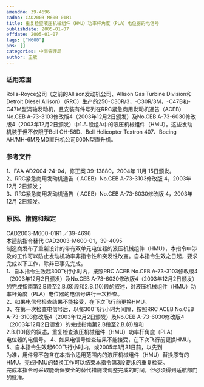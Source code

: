 ```yaml
---
amendno: 39-4696  
cadno: CAD2003-M600-01R1  
title: 重复检查液压机械组件（HMU）功率杆角度（PLA）电位器的电信号  
publishdate: 2005-01-07  
effdate: 2005-01-07  
tags: ["M600"]  
pns: []  
categories: 中南管理局  
author: 王敏  
---
```

  
### 适用范围  
Rolls-Royce公司（之前的Allison发动机公司、Allison Gas Turbine Division和Detroit Diesel Allison）（RRC）生产的250-C30R/3，-C30R/3M，-C47B和-C47M型涡轴发动机，且安装有件号列在RRC紧急商用发动机通告（ACEB）No.CEB A-73-3103修改版4（2003年12月2日颁发）及No.CEB A-73-6030修改版4（2003年12月2日颁发）中1.A.段组A中的液压机械组件（HMU）。这些发动机装于但不仅限于Bell OH-58D、Bell Helicopter Textron 407、Boeing AH/MH-6M及MD直升机公司600N型直升机。  
  
<!--more-->  
### 参考文件  
1、FAA AD2004-24-04，修正案 39-13880，2004年 11月 15日颁发。  
 2、RRC紧急商用发动机通告（ ACEB）No.CEB A-73-3103修改版 4，2003年 12月 2日颁发；  
 3、RRC紧急商用发动机通告（ ACEB）No.CEB A-73-6030修改版 4，2003年 12月 2日颁发。  
  
### 原因、措施和规定  
 CAD2003-M600-01R1 ／39-4696  
本适航指令替代 CAD2003-M600-01，39-4095  
制造商发布了重新设计的带有双单元电位器的液压机械组件（HMU），本指令中涉及的工作可以防止发动机功率非指令性和突发性改变。自本指令生效之日起，要求完成以下工作，除非已事先完成。  
    1、自本指令生效起300飞行小时内，按照RRC ACEB No.CEB A-73-3103修改版4（2003年12月2日颁发）及No.CEB A-73-6030修改版4（2003年12月2日颁发）的完成指南第2.B段至2.B.(8)段和2.B.(10)段的叙述，对液压机械组件（HMU）功率杆角度（PLA）电位器的电信号进行一次检查。  
2、如果电信号检查结果不能接受，在下次飞行前更换HMU。  
3、在第一次检查电信号后，以每300飞行小时为间隔，按照RRC ACEB No.CEB A-73-3103修改版4（2003年12月2日颁发）及No.CEB A-73-6030修改版4（2003年12月2日颁发）的完成指南第2.B段至2.B.(8)段和  
2.B.(10)段的叙述，重复检查液压机械组件（HMU）功率杆角度（PLA）  
电位器的电信号。 4、如果电信号检查结果不能接受，在下次飞行前更换HMU。     5、自本指令生效起600飞行小时内，或2005年1月31日前，以先到  
为准，用件号不包含在本指令适用范围内的液压机械组件（HMU）替换原有的HMU。完成HMU的替换工作可以结束本指令第3段要求的重复检查。  
完成本指令可采取能确保安全的替代措施或调整完成的时间，但必须得到适航部门的批准。  
